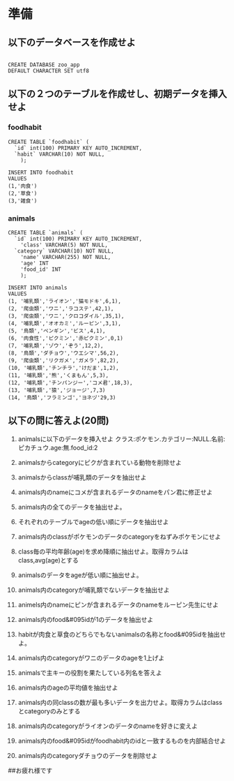 
# 準備

## 以下のデータベースを作成せよ

```

CREATE DATABASE zoo_app
DEFAULT CHARACTER SET utf8
```

## 以下の２つのテーブルを作成せし、初期データを挿入せよ

### foodhabit

```
CREATE TABLE `foodhabit` (
  `id` int(100) PRIMARY KEY AUTO_INCREMENT,
  `habit` VARCHAR(10) NOT NULL,
	);

INSERT INTO foodhabit
VALUES
(1,'肉食')
(2,'草食')
(3,'雑食')

```
### animals

```
CREATE TABLE `animals` (
  `id` int(100) PRIMARY KEY AUTO_INCREMENT,
	'class' VARCHAR(5) NOT NULL,
  `category` VARCHAR(10) NOT NULL,
	'name' VARCHAR(255) NOT NULL,
	'age' INT
	'food_id' INT
	);

INSERT INTO animals
VALUES
(1, '哺乳類','ライオン','猫モドキ',6,1),
(2, '爬虫類','ワニ','ラコステ',42,1),
(3, '爬虫類','ワニ','クロコダイル',35,1),
(4, '哺乳類','オオカミ','ルーピン',3,1),
(5, '鳥類','ペンギン','ビス',4,1),
(6, '肉食性','ピクミン','赤ピクミン',0,1) 
(7, '哺乳類','ゾウ','ぞう',12,2),
(8, '鳥類','ダチョウ','ウエシマ',56,2),
(9, '爬虫類','リクガメ','ガメラ',82,2),
(10, '哺乳類','チンチラ','けだま',1,2),
(11, '哺乳類','熊','くまもん',5,3),
(12, '哺乳類','チンパンジー','コメ君',18,3),
(13, '哺乳類','猿','ジョージ',7,3)
(14, '鳥類','フラミンゴ','ヨネヅ'29,3)
```

## 以下の問に答えよ(20問)

1. animalsに以下のデータを挿入せよ
		クラス:ポケモン.カテゴリー:NULL.名前:ピカチュウ.age:無.food_id:2

1. animalsからcategoryにピクが含まれている動物を削除せよ
  
1. animalsからclassが哺乳類のデータを抽出せよ
		
1. animals内のnameにコメが含まれるデータのnameをパン君に修正せよ

1. animals内の全てのデータを抽出せよ。

1. それぞれのテーブルでageの低い順にデータを抽出せよ

1. animals内のclassがポケモンのデータのcategoryをねずみポケモンにせよ

1. class毎の平均年齢(age)を求め降順に抽出せよ。取得カラムはclass,avg(age)とする

1. animalsのデータをageが低い順に抽出せよ。

1. animals内のcategoryが哺乳類でないデータを抽出せよ

1. animels内のnameにピンが含まれるデータのnameをルーピン先生にせよ

1. animals内のfood&#095idが1のデータを抽出せよ

1. habitが肉食と草食のどちらでもないanimalsの名称とfood&#095idを抽出せよ。

1. animals内のcategoryがワニのデータのageを1上げよ

1. animalsで主キーの役割を果たしている列名を答えよ

1. animals内のageの平均値を抽出せよ

1. animals内の同classの数が最も多いデータを出力せよ。取得カラムはclassとcategoryのみとする

1. animals内のcategoryがライオンのデータのnameを好きに変えよ

1. animals内のfood&#095idがfoodhabit内のidと一致するものを内部結合せよ

1. animals内のcategoryダチョウのデータを削除せよ

##お疲れ様です
